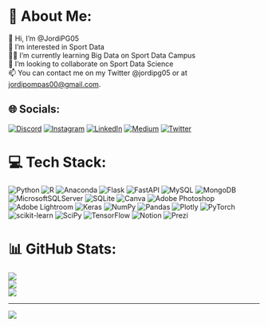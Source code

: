 # 💫 About Me:
👋 Hi, I’m @JordiPG05<br>👀 I’m interested in Sport Data<br>🧑‍🎓 I’m currently learning Big Data on Sport Data Campus<br>🚀 I’m looking to collaborate on Sport Data Science<br>📫 You can contact me on my Twitter @jordipg05 or at jordipompas00@gmail.com.


## 🌐 Socials:
[![Discord](https://img.shields.io/badge/Discord-%237289DA.svg?logo=discord&logoColor=white)](https://discord.gg/JORDIPG#1017) [![Instagram](https://img.shields.io/badge/Instagram-%23E4405F.svg?logo=Instagram&logoColor=white)](https://instagram.com/@jordipg05) [![LinkedIn](https://img.shields.io/badge/LinkedIn-%230077B5.svg?logo=linkedin&logoColor=white)](https://linkedin.com/in/jordipompas) [![Medium](https://img.shields.io/badge/Medium-12100E?logo=medium&logoColor=white)](https://medium.com/@@jordipompas00) [![Twitter](https://img.shields.io/badge/Twitter-%231DA1F2.svg?logo=Twitter&logoColor=white)](https://twitter.com/@jordipg05) 

# 💻 Tech Stack:
![Python](https://img.shields.io/badge/python-3670A0?style=flat&logo=python&logoColor=ffdd54) ![R](https://img.shields.io/badge/r-%23276DC3.svg?style=flat&logo=r&logoColor=white) ![Anaconda](https://img.shields.io/badge/Anaconda-%2344A833.svg?style=flat&logo=anaconda&logoColor=white) ![Flask](https://img.shields.io/badge/flask-%23000.svg?style=flat&logo=flask&logoColor=white) ![FastAPI](https://img.shields.io/badge/FastAPI-005571?style=flat&logo=fastapi) ![MySQL](https://img.shields.io/badge/mysql-%2300f.svg?style=flat&logo=mysql&logoColor=white) ![MongoDB](https://img.shields.io/badge/MongoDB-%234ea94b.svg?style=flat&logo=mongodb&logoColor=white) ![MicrosoftSQLServer](https://img.shields.io/badge/Microsoft%20SQL%20Sever-CC2927?style=flat&logo=microsoft%20sql%20server&logoColor=white) ![SQLite](https://img.shields.io/badge/sqlite-%2307405e.svg?style=flat&logo=sqlite&logoColor=white) ![Canva](https://img.shields.io/badge/Canva-%2300C4CC.svg?style=flat&logo=Canva&logoColor=white) ![Adobe Photoshop](https://img.shields.io/badge/adobephotoshop-%2331A8FF.svg?style=flat&logo=adobephotoshop&logoColor=white) ![Adobe Lightroom](https://img.shields.io/badge/Adobe%20Lightroom-31A8FF.svg?style=flat&logo=Adobe%20Lightroom&logoColor=white) ![Keras](https://img.shields.io/badge/Keras-%23D00000.svg?style=flat&logo=Keras&logoColor=white) ![NumPy](https://img.shields.io/badge/numpy-%23013243.svg?style=flat&logo=numpy&logoColor=white) ![Pandas](https://img.shields.io/badge/pandas-%23150458.svg?style=flat&logo=pandas&logoColor=white) ![Plotly](https://img.shields.io/badge/Plotly-%233F4F75.svg?style=flat&logo=plotly&logoColor=white) ![PyTorch](https://img.shields.io/badge/PyTorch-%23EE4C2C.svg?style=flat&logo=PyTorch&logoColor=white) ![scikit-learn](https://img.shields.io/badge/scikit--learn-%23F7931E.svg?style=flat&logo=scikit-learn&logoColor=white) ![SciPy](https://img.shields.io/badge/SciPy-%230C55A5.svg?style=flat&logo=scipy&logoColor=%white) ![TensorFlow](https://img.shields.io/badge/TensorFlow-%23FF6F00.svg?style=flat&logo=TensorFlow&logoColor=white) ![Notion](https://img.shields.io/badge/Notion-%23000000.svg?style=flat&logo=notion&logoColor=white) ![Prezi](https://img.shields.io/badge/Prezi-%23000000.svg?style=flat&logo=Prezi&logoColor=white)
# 📊 GitHub Stats:
![](https://github-readme-stats.vercel.app/api?username=jordipg05&theme=radical&hide_border=false&include_all_commits=true&count_private=true)<br/>
![](https://github-readme-streak-stats.herokuapp.com/?user=jordipg05&theme=radical&hide_border=false)<br/>
![](https://github-readme-stats.vercel.app/api/top-langs/?username=jordipg05&theme=radical&hide_border=false&include_all_commits=true&count_private=true&layout=compact)

---
[![](https://visitcount.itsvg.in/api?id=jordipg05&icon=0&color=0)](https://visitcount.itsvg.in)

<!-- Proudly created with GPRM ( https://gprm.itsvg.in ) -->
